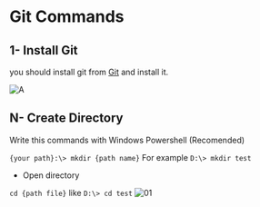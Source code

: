 # Git Commands

## 1- Install Git
you should install git from [Git](https://git-scm.com/) and install it.

![A](https://github.com/ALTONIBOT/Public/blob/main/media/A.jpg)

## N- Create Directory
Write this commands with Windows Powershell (Recomended)

`{your path}:\> mkdir {path name}` For example `D:\> mkdir test`

- Open directory

`cd {path file}` like `D:\> cd test`
![01](https://github.com/)
